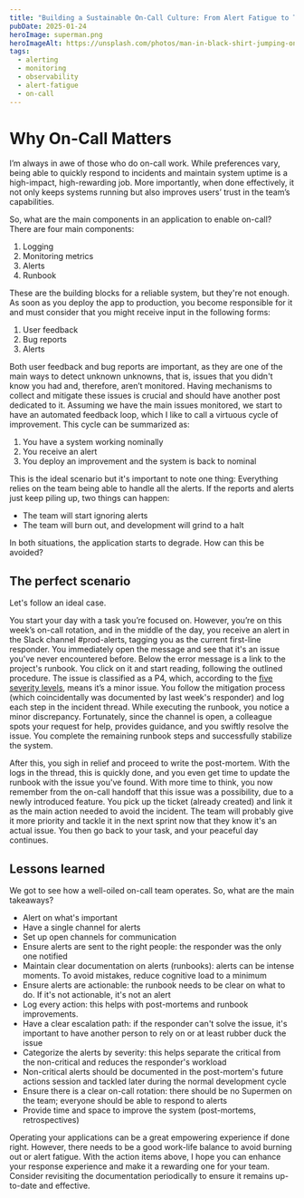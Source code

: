```yaml
---
title: "Building a Sustainable On-Call Culture: From Alert Fatigue to Team Empowerment"
pubDate: 2025-01-24
heroImage: superman.png
heroImageAlt: https://unsplash.com/photos/man-in-black-shirt-jumping-on-brown-sand-near-body-of-water-during-daytime-qnN54qbeC5w
tags:
  - alerting
  - monitoring
  - observability
  - alert-fatigue
  - on-call
---
```


# Why On-Call Matters

I’m always in awe of those who do on-call work. While preferences vary, being able to quickly respond to incidents and maintain system uptime is a high-impact, high-rewarding job. More importantly, when done effectively, it not only keeps systems running but also improves users’ trust in the team’s capabilities.

So, what are the main components in an application to enable on-call? There are four main components:

1. Logging
2. Monitoring metrics
3. Alerts
4. Runbook

These are the building blocks for a reliable system, but they're not enough. As soon as you deploy the app to production, you become responsible for it and must consider that you might receive input in the following forms:

1. User feedback
2. Bug reports
3. Alerts

Both user feedback and bug reports are important, as they are one of the main ways to detect unknown unknowns, that is, issues that you didn't know you had and, therefore, aren’t monitored. Having mechanisms to collect and mitigate these issues is crucial and should have another post dedicated to it.
Assuming we have the main issues monitored, we start to have an automated feedback loop, which I like to call a virtuous cycle of improvement. This cycle can be summarized as:

1. You have a system working nominally
2. You receive an alert
3. You deploy an improvement and the system is back to nominal

This is the ideal scenario but it's important to note one thing: Everything relies on the team being able to handle all the alerts. If the reports and alerts just keep piling up, two things can happen:

- The team will start ignoring alerts
- The team will burn out, and development will grind to a halt  

In both situations, the application starts to degrade. How can this be avoided?

## The perfect scenario

Let's follow an ideal case.

You start your day with a task you’re focused on. However, you’re on this week’s on-call rotation, and in the middle of the day, you receive an alert in the Slack channel #prod-alerts, tagging you as the current first-line responder. You immediately open the message and see that it's an issue you've never encountered before. Below the error message is a link to the project's runbook. You click on it and start reading, following the outlined procedure. The issue is classified as a P4, which, according to the [five severity levels](https://www.splunk.com/en_us/blog/learn/incident-severity-levels.html), means it’s a minor issue.
You follow the mitigation process (which coincidentally was documented by last week's responder) and log each step in the incident thread. While executing the runbook, you notice a minor discrepancy. Fortunately, since the channel is open, a colleague spots your request for help, provides guidance, and you swiftly resolve the issue. You complete the remaining runbook steps and successfully stabilize the system.

After this, you sigh in relief and proceed to write the post-mortem. With the logs in the thread, this is quickly done, and you even get time to update the runbook with the issue you've found. With more time to think, you now remember from the on-call handoff that this issue was a possibility, due to a newly introduced feature. You pick up the ticket (already created) and link it as the main action needed to avoid the incident. The team will probably give it more priority and tackle it in the next sprint now that they know it's an actual issue. You then go back to your task, and your peaceful day continues.

## Lessons learned

We got to see how a well-oiled on-call team operates. So, what are the main takeaways?

- Alert on what's important
- Have a single channel for alerts
- Set up open channels for communication
- Ensure alerts are sent to the right people: the responder was the only one notified
- Maintain clear documentation on alerts (runbooks): alerts can be intense moments. To avoid mistakes, reduce cognitive load to a minimum
- Ensure alerts are actionable: the runbook needs to be clear on what to do. If it's not actionable, it's not an alert
- Log every action: this helps with post-mortems and runbook improvements.
- Have a clear escalation path: if the responder can't solve the issue, it's important to have another person to rely on or at least rubber duck the issue
- Categorize the alerts by severity: this helps separate the critical from the non-critical and reduces the responder's workload
- Non-critical alerts should be documented in the post-mortem's future actions session and tackled later during the normal development cycle
- Ensure there is a clear on-call rotation: there should be no Supermen on the team; everyone should be able to respond to alerts
- Provide time and space to improve the system (post-mortems, retrospectives)

Operating your applications can be a great empowering experience if done right. However, there needs to be a good work-life balance to avoid burning out or alert fatigue. With the action items above, I hope you can enhance your response experience and make it a rewarding one for your team. Consider revisiting the documentation periodically to ensure it remains up-to-date and effective.
